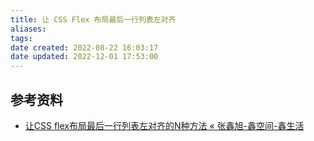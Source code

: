 ```yaml
---
title: 让 CSS Flex 布局最后一行列表左对齐
aliases: 
tags: 
date created: 2022-08-22 16:03:17
date updated: 2022-12-01 17:53:00
---
```



## 参考资料

- [让CSS flex布局最后一行列表左对齐的N种方法 « 张鑫旭-鑫空间-鑫生活](https://www.zhangxinxu.com/wordpress/2019/08/css-flex-last-align/)
